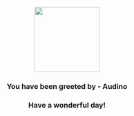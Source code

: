 <p align="center">
    <img src="https://raw.githubusercontent.com/PokeAPI/sprites/master/sprites/pokemon/531.png" width="150" height="150">
</p>
<h3 align="center">You have been greeted by - <b>Audino</b></h3>
<h3 align="center">Have a wonderful day!</h3>
